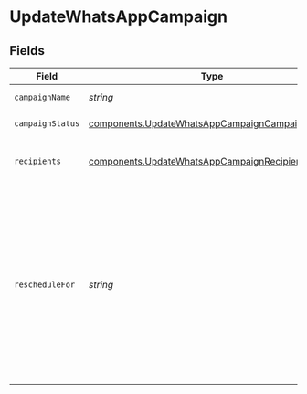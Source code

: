 # UpdateWhatsAppCampaign


## Fields

| Field                                                                                                                                                                                                                                                                                          | Type                                                                                                                                                                                                                                                                                           | Required                                                                                                                                                                                                                                                                                       | Description                                                                                                                                                                                                                                                                                    | Example                                                                                                                                                                                                                                                                                        |
| ---------------------------------------------------------------------------------------------------------------------------------------------------------------------------------------------------------------------------------------------------------------------------------------------- | ---------------------------------------------------------------------------------------------------------------------------------------------------------------------------------------------------------------------------------------------------------------------------------------------- | ---------------------------------------------------------------------------------------------------------------------------------------------------------------------------------------------------------------------------------------------------------------------------------------------- | ---------------------------------------------------------------------------------------------------------------------------------------------------------------------------------------------------------------------------------------------------------------------------------------------- | ---------------------------------------------------------------------------------------------------------------------------------------------------------------------------------------------------------------------------------------------------------------------------------------------- |
| `campaignName`                                                                                                                                                                                                                                                                                 | *string*                                                                                                                                                                                                                                                                                       | :heavy_minus_sign:                                                                                                                                                                                                                                                                             | Name of the campaign                                                                                                                                                                                                                                                                           | Test WhatsApp                                                                                                                                                                                                                                                                                  |
| `campaignStatus`                                                                                                                                                                                                                                                                               | [components.UpdateWhatsAppCampaignCampaignStatus](../../models/components/updatewhatsappcampaigncampaignstatus.md)                                                                                                                                                                             | :heavy_minus_sign:                                                                                                                                                                                                                                                                             | Status of the campaign                                                                                                                                                                                                                                                                         | scheduled                                                                                                                                                                                                                                                                                      |
| `recipients`                                                                                                                                                                                                                                                                                   | [components.UpdateWhatsAppCampaignRecipients](../../models/components/updatewhatsappcampaignrecipients.md)                                                                                                                                                                                     | :heavy_minus_sign:                                                                                                                                                                                                                                                                             | Segment ids and List ids to include/exclude from campaign                                                                                                                                                                                                                                      |                                                                                                                                                                                                                                                                                                |
| `rescheduleFor`                                                                                                                                                                                                                                                                                | *string*                                                                                                                                                                                                                                                                                       | :heavy_minus_sign:                                                                                                                                                                                                                                                                             | Reschedule the sending UTC date-time (YYYY-MM-DDTHH:mm:ss.SSSZ) of campaign. **Prefer to pass your timezone in date-time format for accurate result.For example: **2017-06-01T12:30:00+02:00**<br/>Use this field to update the scheduledAt of any existing draft or scheduled WhatsApp campaign.<br/> | 2017-06-01 12:30:00 +0200 +0200                                                                                                                                                                                                                                                                |